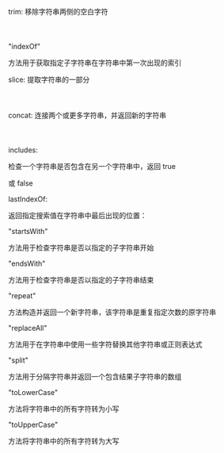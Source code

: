 <div style="min-height: 24px;"></div>

<div style="min-height: 24px;"></div>

trim: 移除字符串两侧的空白字符

<div style="min-height: 24px;"></div>

"indexOf"

方法用于获取指定子字符串在字符串中第一次出现的索引

slice: 提取字符串的一部分

<div style="min-height: 24px;"></div>

concat: 连接两个或更多字符串，并返回新的字符串

<div style="min-height: 24px;"></div>

includes:

检查一个字符串是否包含在另一个字符串中，返回 true

或 false

lastIndexOf:

返回指定搜索值在字符串中最后出现的位置：

"startsWith"

方法用于检查字符串是否以指定的子字符串开始

"endsWith"

方法用于检查字符串是否以指定的子字符串结束

"repeat"

方法构造并返回一个新字符串，该字符串是重复指定次数的原字符串

"replaceAll"

方法用于在字符串中使用一些字符替换其他字符串或正则表达式

"split"

方法用于分隔字符串并返回一个包含结果子字符串的数组

"toLowerCase"

方法将字符串中的所有字符转为小写

"toUpperCase"

方法将字符串中的所有字符转为大写

<div style="min-height: 24px;"></div>

